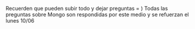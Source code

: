 Recuerden que pueden subir todo y dejar preguntas = ) Todas las preguntas sobre Mongo son respondidas por este medio y se refuerzan el lunes 10/06
